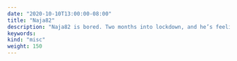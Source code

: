 ```yaml
---
date: "2020-10-10T13:00:00-08:00"
title: "Naja82"
description: "Naja82 is bored. Two months into lockdown, and he’s feeling weary of the whole thing."
keywords:
kind: "misc"
weight: 150
---
```

